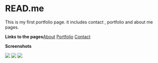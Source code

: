 # READ.me

This is my first portfolio page. it includes contact , portfolio and about me pages.

**Links to the pages**[About](index.html)
[Portfolio](portfolio.html)
[Contact](contact.html)

**Screenshots**

![](./images/screenshot1.png)
![](./images/screenshot2.png)
![](./images/screenshot3.png)
